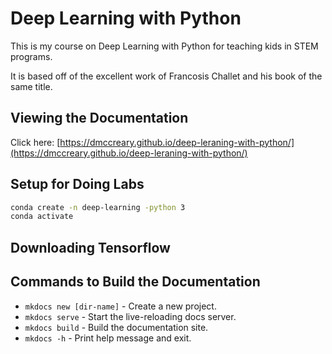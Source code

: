 # Deep Learning with Python

This is my course on Deep Learning with Python for teaching kids in STEM programs.

It is based off of the excellent work of Francosis Challet and his book of the same title.

## Viewing the Documentation

Click here: [https://dmccreary.github.io/deep-leraning-with-python/](https://dmccreary.github.io/deep-leraning-with-python/)

## Setup for Doing Labs

```sh
conda create -n deep-learning -python 3
conda activate
```

## Downloading Tensorflow


## Commands to Build the Documentation

* `mkdocs new [dir-name]` - Create a new project.
* `mkdocs serve` - Start the live-reloading docs server.
* `mkdocs build` - Build the documentation site.
* `mkdocs -h` - Print help message and exit.



